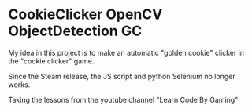# CookieClicker OpenCV ObjectDetection GC

My idea in this project is to make an automatic "golden cookie" clicker in the "cookie clicker" game. 

Since the Steam release, the JS script and python Selenium no longer works. 

Taking the lessons from the youtube channel "Learn Code By Gaming"


 
